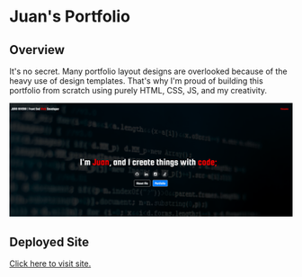 # Juan's Portfolio

## Overview
It's no secret.  Many portfolio layout designs are overlooked because of the heavy use of design templates.  That's why I'm proud of building this portfolio from scratch using purely HTML, CSS, JS, and my creativity.

![Juan's Portfolio](screenshot.png)

## Deployed Site
[Click here to visit site.](https://juancodeatatime.github.io/myPortfolio/)